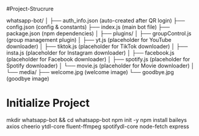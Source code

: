#Project-Strucrure

whatsapp-bot/
│
├── auth_info.json             (auto-created after QR login)
├── config.json                (config & constants)
├── index.js                   (main bot file)
├── package.json               (npm dependencies)
│
├── plugins/
│   ├── groupControl.js        (group management plugin)
│   ├── yt.js                  (placeholder for YouTube downloader)
│   ├── tiktok.js              (placeholder for TikTok downloader)
│   ├── insta.js               (placeholder for Instagram downloader)
│   ├── facebook.js            (placeholder for Facebook downloader)
│   ├── spotify.js             (placeholder for Spotify downloader)
│   └── movie.js               (placeholder for Movie downloader)
│
└── media/
    ├── welcome.jpg            (welcome image)
    └── goodbye.jpg            (goodbye image)





# Initialize Project

mkdir whatsapp-bot && cd whatsapp-bot
npm init -y
npm install baileys axios cheerio ytdl-core fluent-ffmpeg spotifydl-core node-fetch express



#

